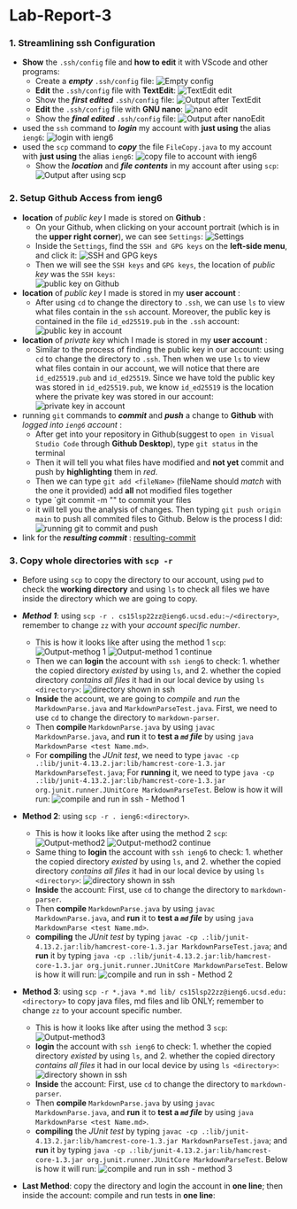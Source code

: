 # Lab-Report-3

### 1. Streamlining ssh Configuration
* **Show** the  `.ssh/config` file and **how to edit** it with VScode and other programs:
  * Create a **_empty_** `.ssh/config` file:
   ![Empty config](Choice%201/show%20empty%20config%20file.png)
  * **Edit** the `.ssh/config` file with **TextEdit**:
   ![TextEdit edit](Choice%201/edit%20config%20in%20TextEdit.png)
  * Show the **_first edited_** `.ssh/config` file:
   ![Output after TextEdit](Choice%201/show%20output%20config%20after%20TestEdit.png)
  * **Edit** the `.ssh/config` file with **GNU nano**:
   ![nano edit](Choice%201/edit%20config%20in%20GNU%20nano.png)
  * Show the **_final edited_** `.ssh/config` file:
   ![Output after nanoEdit](Choice%201/show%20output%20config%20after%20nanoEdit.png)
* used the `ssh` command to **_login_** my account with **just using** the alias `ieng6`:
![login with **ieng6**](Choice%201/ssh%20login%20account%20with%20alias.png)
* used the `scp` command to **_copy_** the file `FileCopy.java` to my account with **just using** the alias `ieng6`:
![copy file to account with **ieng6**](Choice%201/scp%20copy%20file%20with%20alias.png)
  * Show the **_location_** and **_file contents_** in my account after using `scp`:
   ![Output after using **scp**](Choice%201/output%20from%20account%20after%20scp.png)


### 2. Setup Github Access from ieng6
* **location** of _public key_ I made is stored on **Github** :
  * On your Github, when clicking on your account portrait (which is in the **upper right corner**), we can see `Settings`: 
   ![Settings](Choice%202/click%20setting.png)
  * Inside the `Settings`, find the `SSH and GPG keys` on the **left-side menu**, and click it:
   ![SSH and GPG keys](Choice%202/click%20SSH%20and%20GPG%20keys.png)
  * Then we will see the `SSH keys` and `GPG keys`, the location of _public key_ was the `SSH keys`:  
   ![public key on Github](Choice%202/public%20key%20stored%20on%20Github.png)
* **location** of _public key_ I made is stored in my **user account** :
  * After using `cd` to change the directory to `.ssh`, we can use `ls` to view what files contain in the `ssh` account. Moreover, the public key is contained in the file `id_ed25519.pub` in the `.ssh` account: 
   ![public key in account](Choice%202/location%20of%20storing%20pub.%20key%20in%20account.png)
* **location** of _private key_ which I made is stored in my **user account** :
  * Similar to the process of finding the public key in our account: using `cd` to change the directory to `.ssh`. Then when we use `ls` to view what files contain in our account, we will notice that there are `id_ed25519.pub` and `id_ed25519`. Since we have told the public key was stored in `id_ed25519.pub`, we know `id_ed25519` is the location where the private key was stored in our account:
   ![private key in account](Choice%202/location%20of%20storing%20priv.key%20in%20account.png)
* running `git` commands to **_commit_** and **_push_** a change to **Github** with _logged into `ieng6` account_ :
  * After get into your repository in Github(suggest to `open in Visual Studio Code` through **Github Desktop**), type `git status` in the terminal
  * Then it will tell you what files have modified and **not yet** commit and push by **highlighting** them in _red_.
  * Then we can type `git add <fileName>` (fileName should _match_ with the one it provided) add **all** not modified files together
  * type `git commit -m "<any description you want>" to commit your files
  * it will tell you the analysis of changes. Then typing `git push origin main` to push all commited files to Github. Below is the process I did:
   ![running git to commit and push](Choice%202/run%20git%20to%20push%20success.png)     
* link for the **_resulting commit_** :
[resulting-commit](https://github.com/BellaL6/markdown-parser/commit/e8c49a69268068d0cd6b64d2ffc2dd6b282fedee)

### 3. Copy whole directories with `scp -r`
* Before using `scp` to copy the directory to our account, using `pwd` to check the **working directory** and using `ls` to check all files we have inside the directory which we are going to copy. 

* **_Method 1_**: using `scp -r . cs15lsp22zz@ieng6.ucsd.edu:~/<directory>`, remember to change `zz` with your _account specific number_.
  * This is how it looks like after using the method 1 `scp`: 
   ![Output-methog 1](Choice%203/scp%20copy%20directory%20to%20remote%201.1.png)
   ![Output-method 1 continue](Choice%203/scp%20copy%20directory%20to%20remote%201.2.png)
  * Then we can **login** the account with `ssh ieng6` to check: 1. whether the copied directory _existed_ by using `ls`, and 2. whether the copied directory _contains all files_ it had in our local device by using `ls <directory>`:
   ![directory shown in ssh](Choice%203/output%20markdown-parser%20in%20ssh%20account1.png)
  * **Inside** the account, we are going to _compile_ and _run_ the `MarkdownParse.java` and `MarkdownParseTest.java`. First, we need to use `cd` to change the directory to `markdown-parser`.
  * Then **compile** `MarkdownParse.java` by using `javac MarkdownParse.java`, and **run** it to **test a _`md` file_** by using `java MarkdownParse <test Name.md>`.
  * For **compiling** the _JUnit test_, we need to type `javac -cp .:lib/junit-4.13.2.jar:lib/hamcrest-core-1.3.jar MarkdownParseTest.java`; For **running** it, we need to type `java -cp .:lib/junit-4.13.2.jar:lib/hamcrest-core-1.3.jar org.junit.runner.JUnitCore MarkdownParseTest`. Below is how it will run:
   ![compile and run in ssh - Method 1](Choice%203/compile%20and%20run%20tests%20after%20scp1.png) 

* **Method 2**: using `scp -r . ieng6:<directory>`. 
  * This is how it looks like after using the method 2 `scp`:
   ![Output-method2](Choice%203/scp%20copy%20directory%202.1.png)
   ![Output-method2 continue](Choice%203/scp%20copy%20directory%202.2.png)
  * Same thing to **login** the account with `ssh ieng6` to check: 1. whether the copied directory _existed_ by using `ls`, and 2. whether the copied directory _contains all files_ it had in our local device by using `ls <directory>`:
   ![directory shown in ssh](Choice%203/output%20markdown-parser%20in%20ssh%202.png)
  * **Inside** the account: First, use `cd` to change the directory to `markdown-parser`.
  * Then **compile** `MarkdownParse.java` by using `javac MarkdownParse.java`, and **run** it to **test a _`md` file_** by using `java MarkdownParse <test Name.md>`.
  * **compiling** the _JUnit test_ by typing `javac -cp .:lib/junit-4.13.2.jar:lib/hamcrest-core-1.3.jar MarkdownParseTest.java`; and **run** it by typing `java -cp .:lib/junit-4.13.2.jar:lib/hamcrest-core-1.3.jar org.junit.runner.JUnitCore MarkdownParseTest`. Below is how it will run:
   ![compile and run in ssh - Method 2](Choice%203/compile%20and%20run%20test%20in%20ssh%202.png)

* **Method 3**: using `scp -r *.java *.md lib/ cs15lsp22zz@ieng6.ucsd.edu:<directory>` to copy java files, md files and lib ONLY; remember to change `zz` to your account specific number.
  * This is how it looks like after using the method 3 `scp`:
   ![Output-method3](Choice%203/scp%20only%20javaFile%20mdFile%20and%20lib%20from%20directory%20to%20ssh%203.png)
  * **login** the account with `ssh ieng6` to check: 1. whether the copied directory _existed_ by using `ls`, and 2. whether the copied directory _contains all files_ it had in our local device by using `ls <directory>`:
   ![directory shown in ssh](Choice%203/output%20markdown-parser%20in%20ssh%203.png)
  * **Inside** the account: First, use `cd` to change the directory to `markdown-parser`.
  * Then **compile** `MarkdownParse.java` by using `javac MarkdownParse.java`, and **run** it to **test a _`md` file_** by using `java MarkdownParse <test Name.md>`.
  * **compiling** the _JUnit test_ by typing `javac -cp .:lib/junit-4.13.2.jar:lib/hamcrest-core-1.3.jar MarkdownParseTest.java`; and **run** it by typing `java -cp .:lib/junit-4.13.2.jar:lib/hamcrest-core-1.3.jar org.junit.runner.JUnitCore MarkdownParseTest`. Below is how it will run:
   ![compile and run in ssh - method 3](https://github.com/BellaL6/cse15l-lab-reports/blob/main/Choice%203/compile%20and%20run%20tests%203.png)

* **Last Method**: copy the directory and login the account in **one line**; then inside the account: compile and run tests in **one line**:



